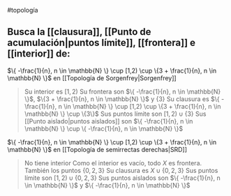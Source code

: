 #topología
## Busca la [[clausura]], [[Punto de acumulación|puntos límite]], [[frontera]] e [[interior]] de:

$\{ -\frac{1}{n}, n \in \mathbb{N} \} \cup [1,2) \cup \{3 + \frac{1}{n}, n \in \mathbb{N} \}$ en [[Topología de Sorgenfrey|Sorgenfrey]]

>Su interior es $[1,2)$
>Su frontera son $\{ -\frac{1}{n}, n \in \mathbb{N} \}$, $\{3 + \frac{1}{n}, n \in \mathbb{N} \}$ y $\{3\}$
>Su clausura es $\{ -\frac{1}{n}, n \in \mathbb{N} \} \cup [1,2) \cup \{3 + \frac{1}{n}, n \in \mathbb{N} \} \cup \{3\}$
>Sus puntos límite son $[1,2) \cup \{3\}$
>Sus [[Punto aislado|puntos aislados]] son $\{ -\frac{1}{n}, n \in \mathbb{N} \} \cup \{ -\frac{1}{n}, n \in \mathbb{N} \}$

$\{ -\frac{1}{n}, n \in \mathbb{N} \} \cup [1,2) \cup \{3 + \frac{1}{n}, n \in \mathbb{N} \}$ en [[Topología de semirrectas derechas|SRD]]

>No tiene interior
>Como el interior es vacío, todo $X$ es frontera. También los puntos $\{ 0,2,3 \}$
>Su clausura es $X \cup \{0,2,3\}$
>Sus puntos límite son $[1,2) \cup \{0,2,3\}$
>Sus puntos aislados son $\{ -\frac{1}{n}, n \in \mathbb{N} \}$ y $\{ -\frac{1}{n}, n \in \mathbb{N} \}$